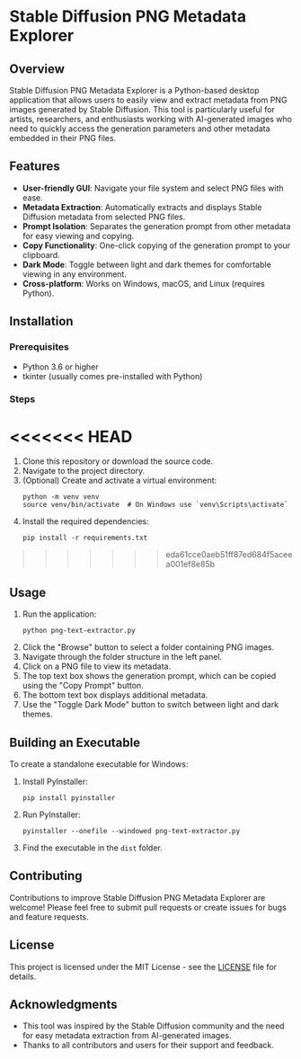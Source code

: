 # Stable Diffusion PNG Metadata Explorer

## Overview

Stable Diffusion PNG Metadata Explorer is a Python-based desktop application that allows users to easily view and extract metadata from PNG images generated by Stable Diffusion. This tool is particularly useful for artists, researchers, and enthusiasts working with AI-generated images who need to quickly access the generation parameters and other metadata embedded in their PNG files.

## Features

- **User-friendly GUI**: Navigate your file system and select PNG files with ease.
- **Metadata Extraction**: Automatically extracts and displays Stable Diffusion metadata from selected PNG files.
- **Prompt Isolation**: Separates the generation prompt from other metadata for easy viewing and copying.
- **Copy Functionality**: One-click copying of the generation prompt to your clipboard.
- **Dark Mode**: Toggle between light and dark themes for comfortable viewing in any environment.
- **Cross-platform**: Works on Windows, macOS, and Linux (requires Python).

## Installation

### Prerequisites

- Python 3.6 or higher
- tkinter (usually comes pre-installed with Python)

### Steps
<<<<<<< HEAD
=======

1. Clone this repository or download the source code.
2. Navigate to the project directory.
3. (Optional) Create and activate a virtual environment:
   ```
   python -m venv venv
   source venv/bin/activate  # On Windows use `venv\Scripts\activate`
   ```
4. Install the required dependencies:
   ```
   pip install -r requirements.txt
   ```

>>>>>>> eda61cce0aeb51ff87ed684f5aceea001ef8e85b
## Usage

1. Run the application:
   ```
   python png-text-extractor.py
   ```
2. Click the "Browse" button to select a folder containing PNG images.
3. Navigate through the folder structure in the left panel.
4. Click on a PNG file to view its metadata.
5. The top text box shows the generation prompt, which can be copied using the "Copy Prompt" button.
6. The bottom text box displays additional metadata.
7. Use the "Toggle Dark Mode" button to switch between light and dark themes.

## Building an Executable

To create a standalone executable for Windows:

1. Install PyInstaller:
   ```
   pip install pyinstaller
   ```
2. Run PyInstaller:
   ```
   pyinstaller --onefile --windowed png-text-extractor.py
   ```
3. Find the executable in the `dist` folder.

## Contributing

Contributions to improve Stable Diffusion PNG Metadata Explorer are welcome! Please feel free to submit pull requests or create issues for bugs and feature requests.

## License

This project is licensed under the MIT License - see the [LICENSE](LICENSE) file for details.

## Acknowledgments

- This tool was inspired by the Stable Diffusion community and the need for easy metadata extraction from AI-generated images.
- Thanks to all contributors and users for their support and feedback.

